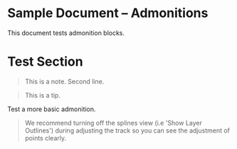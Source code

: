 Sample Document – Admonitions
=============================

This document tests admonition blocks.

# Test Section

<!-- style:AdmonitionNote -->
> This is a note.
> Second line.

<!-- style:AdmonitionTip -->
> This is a tip.

Test a more basic admonition.

<!-- style:AdmonitionNote -->
> We recommend turning off the splines view (i.e 'Show Layer Outlines') during adjusting the track so you can see the adjustment of points clearly.
